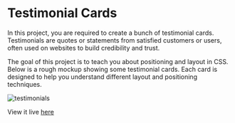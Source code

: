 # Testimonial Cards

In this project, you are required to create a bunch of testimonial cards. Testimonials are quotes or statements from satisfied customers or users, often used on websites to build credibility and trust.

The goal of this project is to teach you about positioning and layout in CSS. Below is a rough mockup showing some testimonial cards. Each card is designed to help you understand different layout and positioning techniques.

![testimonials](https://assets.roadmap.sh/guest/testimonials-min-3j2j4.png)

View it live [here](https://alok-38.github.io/developer-roadmap/testimonial-cards/)

